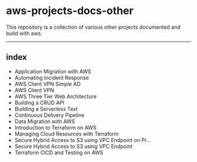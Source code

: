 # aws-projects-docs-other

This repository is a collection of various other projects documented and build with aws.

---
## index

- Application Migration with AWS
- Automating Incident Response
- AWS Client VPN Simple AD
- AWS Client VPN
- AWS Three Tier Web Architecture
- Building a CRUD API
- Building a Serverless Text
- Continuous Delivery Pipeline
- Data Migration with AWS
- Introduction to Terraform on AWS
- Managing Cloud Resources with Terraform
- Secure Hybrid Access to S3 using VPC Endpoint on Pr...
- Secure Hybrid Access to S3 using VPC Endpoint
- Terraform CICD and Testing on AWS

